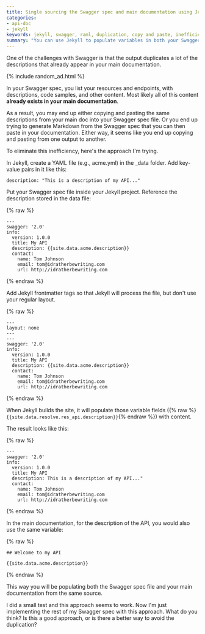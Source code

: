 ```yaml
---
title: Single sourcing the Swagger spec and main documentation using Jekyll
categories:
- api-doc
- jekyll
keywords: jekyll, swagger, raml, duplication, copy and paste, inefficiency, variables, auto-populate, single source
summary: "You can use Jekyll to populate variables in both your Swagger spec and main documentation. This allows you to single source your content into both of these outputs in a more efficient way."
---
```


One of the challenges with Swagger is that the output duplicates a lot of the descriptions that already appear in your main documentation.

{% include random_ad.html %}

In your Swagger spec, you list your resources and endpoints, with descriptions, code samples, and other content. Most likely all of this content **already exists in your main documentation**.

As a result, you may end up either copying and pasting the same descriptions from your main doc into your Swagger spec file. Or you end up trying to generate Markdown from the Swagger spec that you can then paste in your documentation. Either way, it seems like you end up copying and pasting from one output to another.

To eliminate this inefficiency, here's the approach I'm trying.

In Jekyll, create a YAML file (e.g., acme.yml) in the \_data folder. Add key-value pairs in it like this:

```
description: "This is a description of my API..."
```

Put your Swagger spec file inside your Jekyll project. Reference the description stored in the data file:

{% raw %}
```
---
swagger: '2.0'
info:
  version: 1.0.0
  title: My API
  description: {{site.data.acme.description}}
  contact:
    name: Tom Johnson
    email: tom@idratherbewriting.com
    url: http://idratherbewriting.com
```
{% endraw %}

Add Jekyll frontmatter tags so that Jekyll will process the file, but don't use your regular layout.

{% raw %}
```
---
layout: none
---
---
swagger: '2.0'
info:
  version: 1.0.0
  title: My API
  description: {{site.data.acme.description}}
  contact:
    name: Tom Johnson
    email: tom@idratherbewriting.com
    url: http://idratherbewriting.com
```
{% endraw %}

When Jekyll builds the site, it will populate those variable fields ({% raw %}`{{site.data.resolve.res_api.description}}`{% endraw %}) with content.

The result looks like this:

{% raw %}
```
---
swagger: '2.0'
info:
  version: 1.0.0
  title: My API
  description: This is a description of my API..."
  contact:
    name: Tom Johnson
    email: tom@idratherbewriting.com
    url: http://idratherbewriting.com
```
{% endraw %}

In the main documentation, for the description of the API, you would also use the same variable:

{% raw %}
```
## Welcome to my API

{{site.data.acme.description}}
```
{% endraw %}

This way you will be populating both the Swagger spec file and your main documentation from the same source.

I did a small test and this approach seems to work. Now I'm just implementing the rest of my Swagger spec with this approach. What do you think? Is this a good approach, or is there a better way to avoid the duplication?

